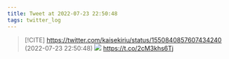 ```yaml
---
title: Tweet at 2022-07-23 22:50:48
tags: twitter_log
---
```


> [!CITE] https://twitter.com/kaisekiriu/status/1550840857607434240 (2022-07-23 22:50:48)
> ![](https://twitter.com/kaisekiriu/status/1550840857607434240)
> https://t.co/2cM3khs6Tj
